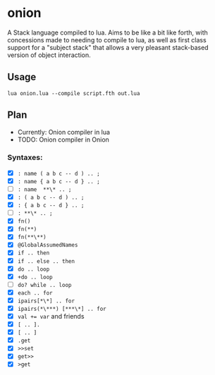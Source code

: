 # onion

A Stack language compiled to lua. Aims to be like a bit like forth, with concessions made to needing to compile to lua, as well as first class support for a "subject stack" that allows a very pleasant stack-based version of object interaction.

## Usage

`lua onion.lua --compile script.fth out.lua`


## Plan

- Currently: Onion compiler in lua
- TODO: Onion compiler in Onion


### Syntaxes:

- [x] `: name ( a b c -- d ) .. ;`
- [x] `: name { a b c -- d } .. ;`
- [ ] `: name  **\* .. ;`
- [x] `: ( a b c -- d ) .. ;`
- [x] `: { a b c -- d } .. ;`
- [ ] `: **\* .. ;`
- [x] `fn()`
- [x] `fn(**)`
- [x] `fn(**\**)`
- [x] `@GlobalAssumedNames`
- [x] `if .. then`
- [x] `if .. else .. then`
- [x] `do .. loop`
- [x] `+do .. loop` 
- [ ] `do? while .. loop`
- [x] `each .. for`
- [x] `ipairs[*\*] .. for`
- [x] `ipairs(*\***) [***\*] .. for`
- [x] `val += var` and friends
- [x] `[ .. ].` 
- [x] `[ .. ]`
- [x] `.get`
- [x] `>>set`
- [x] `get>>`
- [x] `>get`
